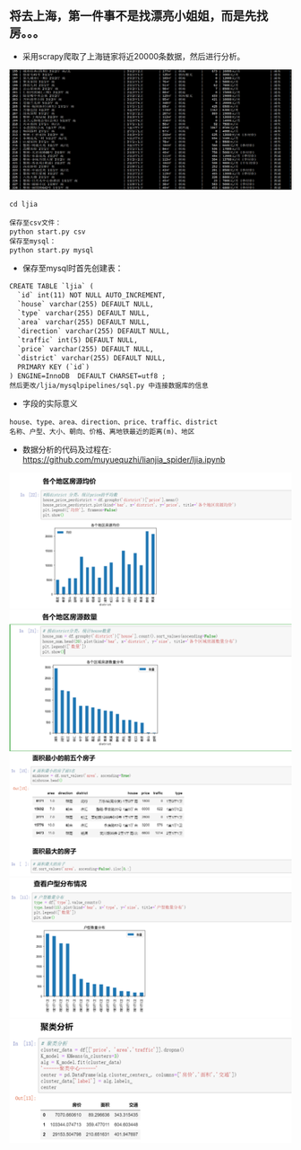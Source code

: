 ## 将去上海，第一件事不是找漂亮小姐姐，而是先找房。。。

+ 采用scrapy爬取了上海链家将近20000条数据，然后进行分析。

![image](https://github.com/muyuequzhi/lianjia_spider/blob/master/images/ljia1.png)

```
cd ljia

保存至csv文件：
python start.py csv
保存至mysql：
python start.py mysql
```

+ 保存至mysql时首先创建表：
```
CREATE TABLE `ljia` (
  `id` int(11) NOT NULL AUTO_INCREMENT,
  `house` varchar(255) DEFAULT NULL,
  `type` varchar(255) DEFAULT NULL,
  `area` varchar(255) DEFAULT NULL,
  `direction` varchar(255) DEFAULT NULL,
  `traffic` int(5) DEFAULT NULL,
  `price` varchar(255) DEFAULT NULL,
  `district` varchar(255) DEFAULT NULL,
  PRIMARY KEY (`id`)
) ENGINE=InnoDB  DEFAULT CHARSET=utf8 ;
然后更改/ljia/mysqlpipelines/sql.py 中连接数据库的信息
```

+ 字段的实际意义
```
house、type、area、direction、price、traffic、district
名称、户型、大小、朝向、价格、离地铁最近的距离(m)、地区
```

+ 数据分析的代码及过程在: https://github.com/muyuequzhi/lianjia_spider/ljia.ipynb

![image](https://github.com/muyuequzhi/lianjia_spider/blob/master/images/ljia2.png)
![image](https://github.com/muyuequzhi/lianjia_spider/blob/master/images/ljia3.png)
![image](https://github.com/muyuequzhi/lianjia_spider/blob/master/images/ljia4.png)
![image](https://github.com/muyuequzhi/lianjia_spider/blob/master/images/ljia5.png)
![image](https://github.com/muyuequzhi/lianjia_spider/blob/master/images/ljia6.png)
